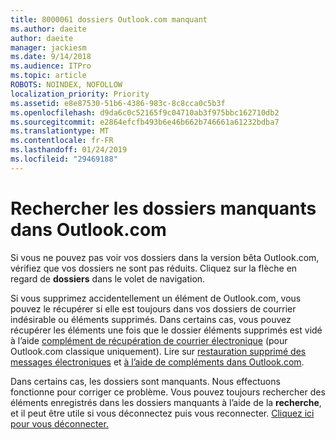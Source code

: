 ```yaml
---
title: 8000061 dossiers Outlook.com manquant
ms.author: daeite
author: daeite
manager: jackiesm
ms.date: 9/14/2018
ms.audience: ITPro
ms.topic: article
ROBOTS: NOINDEX, NOFOLLOW
localization_priority: Priority
ms.assetid: e8e87530-51b6-4386-983c-8c8cca0c5b3f
ms.openlocfilehash: d9da6c0c52165f9c04710ab3f975bbc162710db2
ms.sourcegitcommit: e2864efcfb493b6e46b662b746661a61232bdba7
ms.translationtype: MT
ms.contentlocale: fr-FR
ms.lasthandoff: 01/24/2019
ms.locfileid: "29469188"
---
```

# <a name="find-missing-folders-in-outlookcom"></a>Rechercher les dossiers manquants dans Outlook.com

Si vous ne pouvez pas voir vos dossiers dans la version bêta Outlook.com, vérifiez que vos dossiers ne sont pas réduits. Cliquez sur la flèche en regard de **dossiers** dans le volet de navigation. 
  
Si vous supprimez accidentellement un élément de Outlook.com, vous pouvez le récupérer si elle est toujours dans vos dossiers de courrier indésirable ou éléments supprimés. Dans certains cas, vous pouvez récupérer les éléments une fois que le dossier éléments supprimés est vidé à l’aide [complément de récupération de courrier électronique](https://appsource.microsoft.com/product/office/WA104380447) (pour Outlook.com classique uniquement). Lire sur [restauration supprimé des messages électroniques](https://support.office.com/article/cf06ab1b-ae0b-418c-a4d9-4e895f83ed50) et [à l’aide de compléments dans Outlook.com](https://support.office.com/article/a5672109-e4f3-4119-abea-72323e9653cf).
  
Dans certains cas, les dossiers sont manquants. Nous effectuons fonctionne pour corriger ce problème. Vous pouvez toujours rechercher des éléments enregistrés dans les dossiers manquants à l’aide de la **recherche**, et il peut être utile si vous déconnectez puis vous reconnecter. [Cliquez ici pour vous déconnecter.](https://login.live.com/logout.srf)
  

